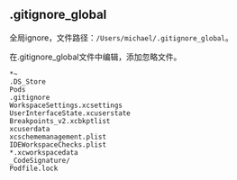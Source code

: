 ## .gitignore_global

全局ignore，文件路径：`/Users/michael/.gitignore_global`。

在.gitignore_global文件中编辑，添加忽略文件。

```
*~
.DS_Store
Pods
.gitignore
WorkspaceSettings.xcsettings
UserInterfaceState.xcuserstate
Breakpoints_v2.xcbkptlist
xcuserdata
xcschememanagement.plist
IDEWorkspaceChecks.plist
*.xcworkspacedata
_CodeSignature/
Podfile.lock
```

